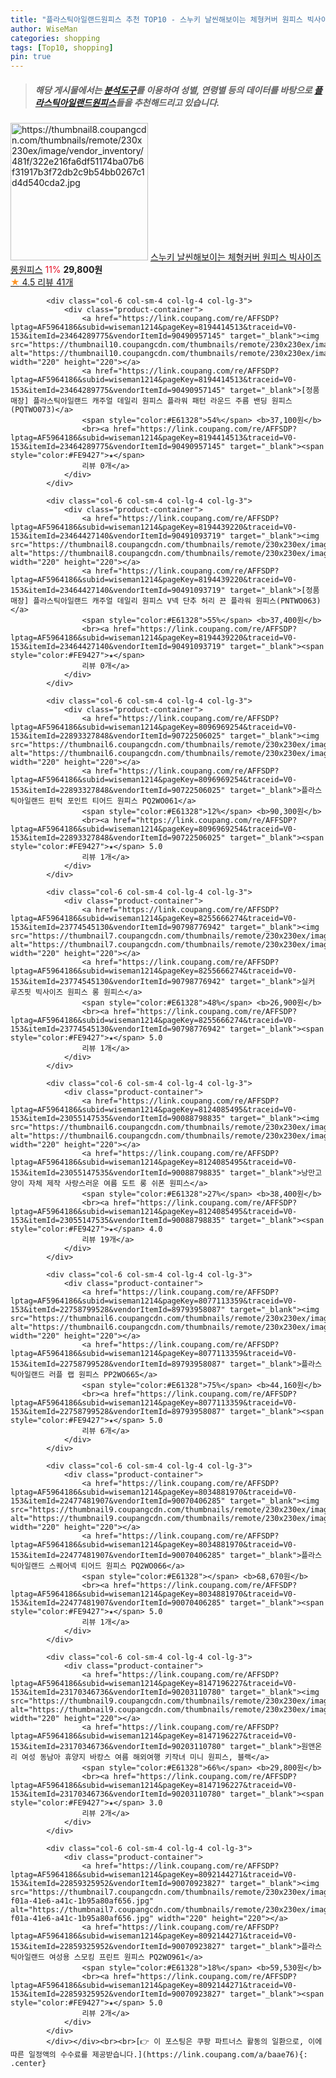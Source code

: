 ```yaml
---
title: "플라스틱아일랜드원피스 추천 TOP10 - 스누키 날씬해보이는 체형커버 원피스 빅사이즈 롱원피스"
author: WiseMan
categories: shopping
tags: [Top10, shopping]
pin: true
---
```


> ##### 해당 게시물에서는 [**분석도구**](https://itemscout.io/)를 이용하여 **성별**, **연령별** 등의 데이터를 바탕으로 [**플라스틱아일랜드원피스**](https://link.coupang.com/a/baae76)들을 추천해드리고 있습니다.
<div class="container"><div class="row">
            <div class="col-6 col-sm-4 col-lg-4 col-lg-3">
                <div class="product-container">
                    <a href="https://link.coupang.com/re/AFFSDP?lptag=AF5964186&subid=wiseman1214&pageKey=8085143951&traceid=V0-153&itemId=22814144805&vendorItemId=89866342892" target="_blank"><img src="https://thumbnail8.coupangcdn.com/thumbnails/remote/230x230ex/image/vendor_inventory/481f/322e216fa6df51174ba07b6f31917b3f72db2c9b54bb0267c1d4d540cda2.jpg" alt="https://thumbnail8.coupangcdn.com/thumbnails/remote/230x230ex/image/vendor_inventory/481f/322e216fa6df51174ba07b6f31917b3f72db2c9b54bb0267c1d4d540cda2.jpg" width="220" height="220"></a>
                    <a href="https://link.coupang.com/re/AFFSDP?lptag=AF5964186&subid=wiseman1214&pageKey=8085143951&traceid=V0-153&itemId=22814144805&vendorItemId=89866342892" target="_blank">스누키 날씬해보이는 체형커버 원피스 빅사이즈 롱원피스</a>
                    <span style="color:#E61328">11%</span> <b>29,800원</b>
                    <br><a href="https://link.coupang.com/re/AFFSDP?lptag=AF5964186&subid=wiseman1214&pageKey=8085143951&traceid=V0-153&itemId=22814144805&vendorItemId=89866342892" target="_blank"><span style="color:#FE9427">★</span> 4.5
                    리뷰 41개</a>
                </div>
            </div>
            
            <div class="col-6 col-sm-4 col-lg-4 col-lg-3">
                <div class="product-container">
                    <a href="https://link.coupang.com/re/AFFSDP?lptag=AF5964186&subid=wiseman1214&pageKey=8194414513&traceid=V0-153&itemId=23464289775&vendorItemId=90490957145" target="_blank"><img src="https://thumbnail10.coupangcdn.com/thumbnails/remote/230x230ex/image/vendor_inventory/c15e/265ac19d183d0e9e845e17898225d082a1a5d94ce5c7813978c96641a25f.jpg" alt="https://thumbnail10.coupangcdn.com/thumbnails/remote/230x230ex/image/vendor_inventory/c15e/265ac19d183d0e9e845e17898225d082a1a5d94ce5c7813978c96641a25f.jpg" width="220" height="220"></a>
                    <a href="https://link.coupang.com/re/AFFSDP?lptag=AF5964186&subid=wiseman1214&pageKey=8194414513&traceid=V0-153&itemId=23464289775&vendorItemId=90490957145" target="_blank">[정품매장] 플라스틱아일랜드 캐주얼 데일리 원피스 플라워 패턴 라운드 주름 밴딩 원피스(PQTWO073)</a>
                    <span style="color:#E61328">54%</span> <b>37,100원</b>
                    <br><a href="https://link.coupang.com/re/AFFSDP?lptag=AF5964186&subid=wiseman1214&pageKey=8194414513&traceid=V0-153&itemId=23464289775&vendorItemId=90490957145" target="_blank"><span style="color:#FE9427">★</span> 
                    리뷰 0개</a>
                </div>
            </div>
            
            <div class="col-6 col-sm-4 col-lg-4 col-lg-3">
                <div class="product-container">
                    <a href="https://link.coupang.com/re/AFFSDP?lptag=AF5964186&subid=wiseman1214&pageKey=8194439220&traceid=V0-153&itemId=23464427140&vendorItemId=90491093719" target="_blank"><img src="https://thumbnail8.coupangcdn.com/thumbnails/remote/230x230ex/image/vendor_inventory/4e34/9ecd63bdb556fd9b7014e7a01dd0ca85e0961c3127aed9fdc7ef74955133.jpg" alt="https://thumbnail8.coupangcdn.com/thumbnails/remote/230x230ex/image/vendor_inventory/4e34/9ecd63bdb556fd9b7014e7a01dd0ca85e0961c3127aed9fdc7ef74955133.jpg" width="220" height="220"></a>
                    <a href="https://link.coupang.com/re/AFFSDP?lptag=AF5964186&subid=wiseman1214&pageKey=8194439220&traceid=V0-153&itemId=23464427140&vendorItemId=90491093719" target="_blank">[정품매장] 플라스틱아일랜드 캐주얼 데일리 원피스 V넥 단추 허리 끈 플라워 원피스(PNTWO063)</a>
                    <span style="color:#E61328">55%</span> <b>37,400원</b>
                    <br><a href="https://link.coupang.com/re/AFFSDP?lptag=AF5964186&subid=wiseman1214&pageKey=8194439220&traceid=V0-153&itemId=23464427140&vendorItemId=90491093719" target="_blank"><span style="color:#FE9427">★</span> 
                    리뷰 0개</a>
                </div>
            </div>
            
            <div class="col-6 col-sm-4 col-lg-4 col-lg-3">
                <div class="product-container">
                    <a href="https://link.coupang.com/re/AFFSDP?lptag=AF5964186&subid=wiseman1214&pageKey=8096969254&traceid=V0-153&itemId=22893327848&vendorItemId=90722506025" target="_blank"><img src="https://thumbnail6.coupangcdn.com/thumbnails/remote/230x230ex/image/vendor_inventory/15ae/281f00c3b3907825f081a3aabaa7a55dc29f17db2e3ccf5556f154afa00a.jpg" alt="https://thumbnail6.coupangcdn.com/thumbnails/remote/230x230ex/image/vendor_inventory/15ae/281f00c3b3907825f081a3aabaa7a55dc29f17db2e3ccf5556f154afa00a.jpg" width="220" height="220"></a>
                    <a href="https://link.coupang.com/re/AFFSDP?lptag=AF5964186&subid=wiseman1214&pageKey=8096969254&traceid=V0-153&itemId=22893327848&vendorItemId=90722506025" target="_blank">플라스틱아일랜드 핀턱 포인트 티어드 원피스 PQ2WO061</a>
                    <span style="color:#E61328">12%</span> <b>90,300원</b>
                    <br><a href="https://link.coupang.com/re/AFFSDP?lptag=AF5964186&subid=wiseman1214&pageKey=8096969254&traceid=V0-153&itemId=22893327848&vendorItemId=90722506025" target="_blank"><span style="color:#FE9427">★</span> 5.0
                    리뷰 1개</a>
                </div>
            </div>
            
            <div class="col-6 col-sm-4 col-lg-4 col-lg-3">
                <div class="product-container">
                    <a href="https://link.coupang.com/re/AFFSDP?lptag=AF5964186&subid=wiseman1214&pageKey=8255666274&traceid=V0-153&itemId=23774545130&vendorItemId=90798776942" target="_blank"><img src="https://thumbnail7.coupangcdn.com/thumbnails/remote/230x230ex/image/vendor_inventory/ad7b/8a92f2d963b6ada50b765c381bc5f5c09937367796146c5f580de6dd8dc4.jpg" alt="https://thumbnail7.coupangcdn.com/thumbnails/remote/230x230ex/image/vendor_inventory/ad7b/8a92f2d963b6ada50b765c381bc5f5c09937367796146c5f580de6dd8dc4.jpg" width="220" height="220"></a>
                    <a href="https://link.coupang.com/re/AFFSDP?lptag=AF5964186&subid=wiseman1214&pageKey=8255666274&traceid=V0-153&itemId=23774545130&vendorItemId=90798776942" target="_blank">실커 루즈핏 빅사이즈 원피스 롱 원피스</a>
                    <span style="color:#E61328">48%</span> <b>26,900원</b>
                    <br><a href="https://link.coupang.com/re/AFFSDP?lptag=AF5964186&subid=wiseman1214&pageKey=8255666274&traceid=V0-153&itemId=23774545130&vendorItemId=90798776942" target="_blank"><span style="color:#FE9427">★</span> 5.0
                    리뷰 1개</a>
                </div>
            </div>
            
            <div class="col-6 col-sm-4 col-lg-4 col-lg-3">
                <div class="product-container">
                    <a href="https://link.coupang.com/re/AFFSDP?lptag=AF5964186&subid=wiseman1214&pageKey=8124085495&traceid=V0-153&itemId=23055147535&vendorItemId=90088798835" target="_blank"><img src="https://thumbnail6.coupangcdn.com/thumbnails/remote/230x230ex/image/vendor_inventory/e653/55fc23592adcd526ae767b50aad6ab34172a6c6cf2a40316c18d2f7daf67.png" alt="https://thumbnail6.coupangcdn.com/thumbnails/remote/230x230ex/image/vendor_inventory/e653/55fc23592adcd526ae767b50aad6ab34172a6c6cf2a40316c18d2f7daf67.png" width="220" height="220"></a>
                    <a href="https://link.coupang.com/re/AFFSDP?lptag=AF5964186&subid=wiseman1214&pageKey=8124085495&traceid=V0-153&itemId=23055147535&vendorItemId=90088798835" target="_blank">낭만고양이 자체 제작 사랑스러운 여름 도트 롱 쉬폰 원피스</a>
                    <span style="color:#E61328">27%</span> <b>38,400원</b>
                    <br><a href="https://link.coupang.com/re/AFFSDP?lptag=AF5964186&subid=wiseman1214&pageKey=8124085495&traceid=V0-153&itemId=23055147535&vendorItemId=90088798835" target="_blank"><span style="color:#FE9427">★</span> 4.0
                    리뷰 19개</a>
                </div>
            </div>
            
            <div class="col-6 col-sm-4 col-lg-4 col-lg-3">
                <div class="product-container">
                    <a href="https://link.coupang.com/re/AFFSDP?lptag=AF5964186&subid=wiseman1214&pageKey=8077113359&traceid=V0-153&itemId=22758799528&vendorItemId=89793958087" target="_blank"><img src="https://thumbnail6.coupangcdn.com/thumbnails/remote/230x230ex/image/rs_quotation_api/qgnpvwhe/f67a084971314de289e4ed85051df16a.jpg" alt="https://thumbnail6.coupangcdn.com/thumbnails/remote/230x230ex/image/rs_quotation_api/qgnpvwhe/f67a084971314de289e4ed85051df16a.jpg" width="220" height="220"></a>
                    <a href="https://link.coupang.com/re/AFFSDP?lptag=AF5964186&subid=wiseman1214&pageKey=8077113359&traceid=V0-153&itemId=22758799528&vendorItemId=89793958087" target="_blank">플라스틱아일랜드 러플 랩 원피스 PP2WO665</a>
                    <span style="color:#E61328">75%</span> <b>44,160원</b>
                    <br><a href="https://link.coupang.com/re/AFFSDP?lptag=AF5964186&subid=wiseman1214&pageKey=8077113359&traceid=V0-153&itemId=22758799528&vendorItemId=89793958087" target="_blank"><span style="color:#FE9427">★</span> 5.0
                    리뷰 6개</a>
                </div>
            </div>
            
            <div class="col-6 col-sm-4 col-lg-4 col-lg-3">
                <div class="product-container">
                    <a href="https://link.coupang.com/re/AFFSDP?lptag=AF5964186&subid=wiseman1214&pageKey=8034881970&traceid=V0-153&itemId=22477481907&vendorItemId=90070406285" target="_blank"><img src="https://thumbnail9.coupangcdn.com/thumbnails/remote/230x230ex/image/rs_quotation_api/adgrvotk/8f18f934681f434a9ffa9ab3beb64de9.jpg" alt="https://thumbnail9.coupangcdn.com/thumbnails/remote/230x230ex/image/rs_quotation_api/adgrvotk/8f18f934681f434a9ffa9ab3beb64de9.jpg" width="220" height="220"></a>
                    <a href="https://link.coupang.com/re/AFFSDP?lptag=AF5964186&subid=wiseman1214&pageKey=8034881970&traceid=V0-153&itemId=22477481907&vendorItemId=90070406285" target="_blank">플라스틱아일랜드 스퀘어넥 티어드 원피스 PQ2WO066</a>
                    <span style="color:#E61328"></span> <b>68,670원</b>
                    <br><a href="https://link.coupang.com/re/AFFSDP?lptag=AF5964186&subid=wiseman1214&pageKey=8034881970&traceid=V0-153&itemId=22477481907&vendorItemId=90070406285" target="_blank"><span style="color:#FE9427">★</span> 5.0
                    리뷰 1개</a>
                </div>
            </div>
            
            <div class="col-6 col-sm-4 col-lg-4 col-lg-3">
                <div class="product-container">
                    <a href="https://link.coupang.com/re/AFFSDP?lptag=AF5964186&subid=wiseman1214&pageKey=8147196227&traceid=V0-153&itemId=23170346736&vendorItemId=90203110780" target="_blank"><img src="https://thumbnail9.coupangcdn.com/thumbnails/remote/230x230ex/image/vendor_inventory/ab1a/7e37c76552ae4dbb3e8f18c918aba29d833ecf2b3bde25fb0086c379cc95.png" alt="https://thumbnail9.coupangcdn.com/thumbnails/remote/230x230ex/image/vendor_inventory/ab1a/7e37c76552ae4dbb3e8f18c918aba29d833ecf2b3bde25fb0086c379cc95.png" width="220" height="220"></a>
                    <a href="https://link.coupang.com/re/AFFSDP?lptag=AF5964186&subid=wiseman1214&pageKey=8147196227&traceid=V0-153&itemId=23170346736&vendorItemId=90203110780" target="_blank">원앤온리 여성 동남아 휴양지 바캉스 여름 해외여행 키작녀 미니 원피스, 블랙</a>
                    <span style="color:#E61328">66%</span> <b>29,800원</b>
                    <br><a href="https://link.coupang.com/re/AFFSDP?lptag=AF5964186&subid=wiseman1214&pageKey=8147196227&traceid=V0-153&itemId=23170346736&vendorItemId=90203110780" target="_blank"><span style="color:#FE9427">★</span> 3.0
                    리뷰 2개</a>
                </div>
            </div>
            
            <div class="col-6 col-sm-4 col-lg-4 col-lg-3">
                <div class="product-container">
                    <a href="https://link.coupang.com/re/AFFSDP?lptag=AF5964186&subid=wiseman1214&pageKey=8092144271&traceid=V0-153&itemId=22859325952&vendorItemId=90070923827" target="_blank"><img src="https://thumbnail7.coupangcdn.com/thumbnails/remote/230x230ex/image/retail/images/2024/05/23/17/6/ce9c8b66-f01a-41e6-a41c-1b95a80af656.jpg" alt="https://thumbnail7.coupangcdn.com/thumbnails/remote/230x230ex/image/retail/images/2024/05/23/17/6/ce9c8b66-f01a-41e6-a41c-1b95a80af656.jpg" width="220" height="220"></a>
                    <a href="https://link.coupang.com/re/AFFSDP?lptag=AF5964186&subid=wiseman1214&pageKey=8092144271&traceid=V0-153&itemId=22859325952&vendorItemId=90070923827" target="_blank">플라스틱아일랜드 여성용 스모킹 프린트 원피스 PQ2WO961</a>
                    <span style="color:#E61328">18%</span> <b>59,530원</b>
                    <br><a href="https://link.coupang.com/re/AFFSDP?lptag=AF5964186&subid=wiseman1214&pageKey=8092144271&traceid=V0-153&itemId=22859325952&vendorItemId=90070923827" target="_blank"><span style="color:#FE9427">★</span> 5.0
                    리뷰 2개</a>
                </div>
            </div>
            </div></div><br><br>[👉 이 포스팅은 쿠팡 파트너스 활동의 일환으로, 이에 따른 일정액의 수수료를 제공받습니다.](https://link.coupang.com/a/baae76){: .center}